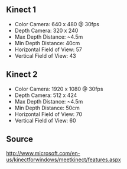 Kinect 1
--------
* Color Camera: 640 x 480 @ 30fps
* Depth Camera: 320 x 240
* Max Depth Distance: ~4.5m
* Min Depth Distance: 40cm
* Horizontal Field of View: 57
* Vertical Field of View: 43

Kinect 2
--------
* Color Camera: 1920 x 1080 @ 30fps
* Depth Camera: 512 x 424
* Max Depth Distance: ~4.5m
* Min Depth Distance: 50cm
* Horizontal Field of View: 70
* Vertical Field of View: 60

Source
------
http://www.microsoft.com/en-us/kinectforwindows/meetkinect/features.aspx
